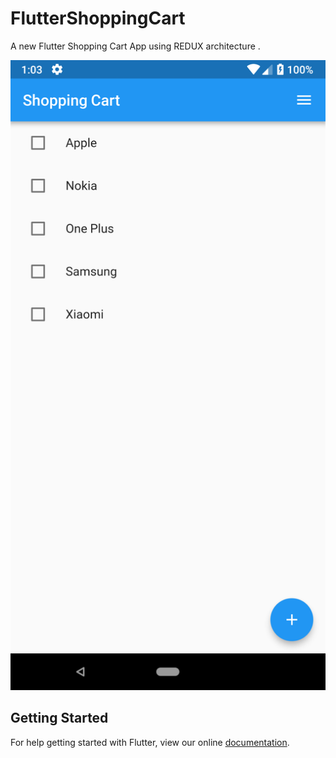 # FlutterShoppingCart

A new Flutter Shopping Cart App using REDUX architecture .

<img src="ss.png"/>

## Getting Started

For help getting started with Flutter, view our online
[documentation](https://flutter.io/).
